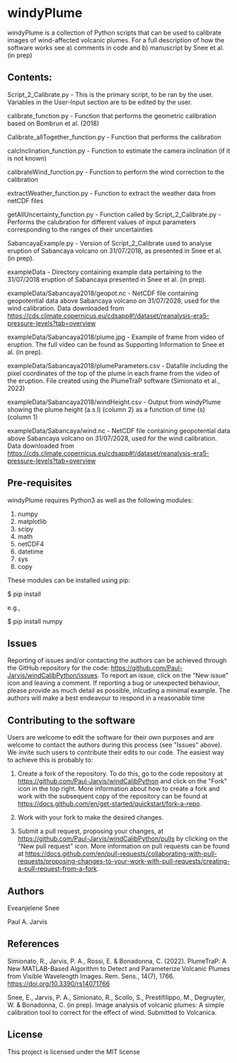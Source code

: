 # windyPlume 

windyPlume is a collection of Python scripts that can be used to calibrate images
of wind-affected volcanic plumes. For a full description of how the software
works see a) comments in code and b) manuscript by Snee et al. (in prep)

## Contents:

Script_2_Calibrate.py - This is the primary script, to be ran by the user.
                        Variables in the User-Input section are to be edited by
			the user.

calibrate_function.py - Function that performs the geometric calibration based on
                        Bombrun et al. (2018)

Calibrate_allTogether_function.py - Function that performs the calibration

calcInclination_function.py - Function to estimate the camera inclination (if it
                              is not known)

calibrateWind_function.py - Function to perform the wind correction to the
                            calibration

extractWeather_function.py - Function to extract the weather data from netCDF
                             files

getAllUncertainty_function.py - Function called by Script_2_Calibrate.py -
                                Performs the calubration for different values of
				input parameters corresponding to the ranges of
				their uncertainties

SabancayaExample.py - Version of Script_2_Calibrate used to analyse eruption of
                      Sabancaya volcano on 31/07/2018, as presented in Snee et
		      al. (in prep).

exampleData - Directory containing example data pertaining to the 31/07/2018
              eruption of Sabancaya presented in Snee et al. (in prep).

exampleData/Sabancaya2018/geopot.nc - NetCDF file containing geopotential data
                                      above Sabancaya volcano on 31/07/2028,
				      used for the wind calibration. Data
				      downloaded from
				      https://cds.climate.copernicus.eu/cdsapp#!/dataset/reanalysis-era5-pressure-levels?tab=overview

exampleData/Sabancaya2018/plume.jpg - Example of frame from video of eruption.
                                      The full video can be found as Supporting
				      Information to Snee et al. (in prep).

exampleData/Sabancaya2018/plumeParameters.csv - Datafile including the pixel
                                                coordinates of the top of the
						plume in each frame from the
						video of the eruption. File
						created using the PlumeTraP
						software (Simionato et al.,
						2022)

exampleData/Sabancaya2018/windHeight.csv - Output from windyPlume showing the
                                           plume height (a.s.l) (column 2) as a
					   function of time (s) (column 1)

exampleData/Sabancaya/wind.nc - NetCDF file containing geopotential data above
                                Sabancaya volcano on 31/07/2028, used for the
				wind calibration. Data downloaded from
				https://cds.climate.copernicus.eu/cdsapp#!/dataset/reanalysis-era5-pressure-levels?tab=overview

## Pre-requisites

windyPlume requires Python3 as well as the following modules:

1. numpy
2. matplotlib
3. scipy
4. math
5. netCDF4
6. datetime
7. sys
8. copy

These modules can be installed using pip:

$ pip install <packageName>

e.g.,

$ pip install numpy

## Issues

Reporting of issues and/or contacting the authors can be achieved through the
GitHub repository for the code:
https://github.com/Paul-Jarvis/windCalibPython/issues. To report an issue, click on
the "New issue" icon and leaving a comment. If reporting a bug or unexpected
behaviour, please provide as much detail as possible, inlcuding a minimal
example. The authors will make a best endeavour to respond in a reasonable time

## Contributing to the software

Users are welcome to edit the software for their own purposes and are welcome to
contact the authors during this process (see "Issues" above). We invite such
users to contribute their edits to our code. The easiest way to achieve this is
probably to:

1. Create a fork of the repository. To do this, go to the code repository at
https://github.com/Paul-Jarvis/windCalibPython and click on the "Fork" icon in the
top right. More information about how to create a fork and work with the
subsequent copy of the repository can be found at
https://docs.github.com/en/get-started/quickstart/fork-a-repo.

2. Work with your fork to make the desired changes.

3. Submit a pull request, proposing your changes, at
https://github.com/Paul-Jarvis/windCalibPython/pulls by clicking on the "New pull
request" icon. More information on pull requests can be found at
https://docs.github.com/en/pull-requests/collaborating-with-pull-requests/proposing-changes-to-your-work-with-pull-requests/creating-a-pull-request-from-a-fork.

## Authors

Eveanjelene Snee

Paul A. Jarvis

## References

Simionato, R., Jarvis, P. A., Rossi, E. & Bonadonna, C. (2022). PlumeTraP: A New
MATLAB-Based Algorithm to Detect and Parameterize Volcanic Plumes from Visible
Wavelength Images. Rem. Sens., 14(7), 1766. https://doi.org/10.3390/rs14071766

Snee, E., Jarvis, P. A., Simionato, R., Scollo, S., Prestifilippo, M., Degruyter,
W. & Bonadonna, C. (in prep). Image analysis of volcanic plumes: A simple
calibration tool to correct for the effect of wind. Submitted to Volcanica.

## License

This project is licensed under the MIT license
